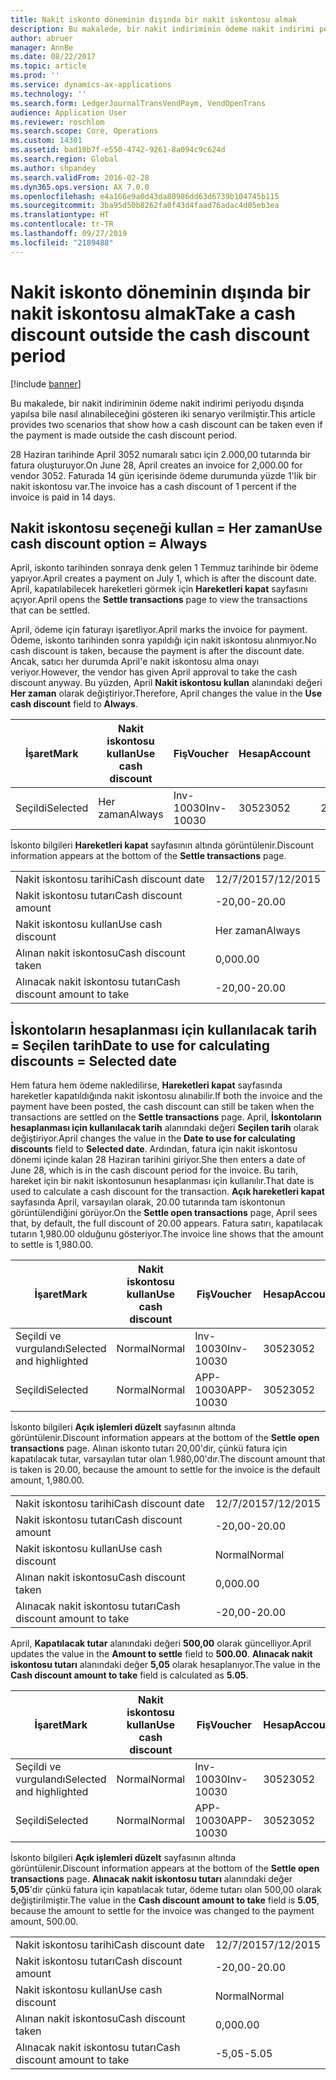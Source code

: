 ```yaml
---
title: Nakit iskonto döneminin dışında bir nakit iskontosu almak
description: Bu makalede, bir nakit indiriminin ödeme nakit indirimi periyodu dışında yapılsa bile nasıl alınabileceğini gösteren iki senaryo verilmiştir.
author: abruer
manager: AnnBe
ms.date: 08/22/2017
ms.topic: article
ms.prod: ''
ms.service: dynamics-ax-applications
ms.technology: ''
ms.search.form: LedgerJournalTransVendPaym, VendOpenTrans
audience: Application User
ms.reviewer: roschlom
ms.search.scope: Core, Operations
ms.custom: 14301
ms.assetid: bad10b7f-e550-4742-9261-8a094c9c624d
ms.search.region: Global
ms.author: shpandey
ms.search.validFrom: 2016-02-28
ms.dyn365.ops.version: AX 7.0.0
ms.openlocfilehash: e4a166e9a0d43da80986dd63d6739b104745b115
ms.sourcegitcommit: 3ba95d50b8262fa0f43d4faad76adac4d05eb3ea
ms.translationtype: HT
ms.contentlocale: tr-TR
ms.lasthandoff: 09/27/2019
ms.locfileid: "2189488"
---
```

# <a name="take-a-cash-discount-outside-the-cash-discount-period"></a><span data-ttu-id="2371c-103">Nakit iskonto döneminin dışında bir nakit iskontosu almak</span><span class="sxs-lookup"><span data-stu-id="2371c-103">Take a cash discount outside the cash discount period</span></span>

[!include [banner](../includes/banner.md)]

<span data-ttu-id="2371c-104">Bu makalede, bir nakit indiriminin ödeme nakit indirimi periyodu dışında yapılsa bile nasıl alınabileceğini gösteren iki senaryo verilmiştir.</span><span class="sxs-lookup"><span data-stu-id="2371c-104">This article provides two scenarios that show how a cash discount can be taken even if the payment is made outside the cash discount period.</span></span>

<span data-ttu-id="2371c-105">28 Haziran tarihinde April 3052 numaralı satıcı için 2.000,00 tutarında bir fatura oluşturuyor.</span><span class="sxs-lookup"><span data-stu-id="2371c-105">On June 28, April creates an invoice for 2,000.00 for vendor 3052.</span></span> <span data-ttu-id="2371c-106">Faturada 14 gün içerisinde ödeme durumunda yüzde 1'lik bir nakit iskontosu var.</span><span class="sxs-lookup"><span data-stu-id="2371c-106">The invoice has a cash discount of 1 percent if the invoice is paid in 14 days.</span></span>

## <a name="use-cash-discount-option--always"></a><span data-ttu-id="2371c-107">Nakit iskontosu seçeneği kullan = Her zaman</span><span class="sxs-lookup"><span data-stu-id="2371c-107">Use cash discount option = Always</span></span>
<span data-ttu-id="2371c-108">April, iskonto tarihinden sonraya denk gelen 1 Temmuz tarihinde bir ödeme yapıyor.</span><span class="sxs-lookup"><span data-stu-id="2371c-108">April creates a payment on July 1, which is after the discount date.</span></span> <span data-ttu-id="2371c-109">April, kapatılabilecek hareketleri görmek için **Hareketleri kapat** sayfasını açıyor.</span><span class="sxs-lookup"><span data-stu-id="2371c-109">April opens the **Settle transactions** page to view the transactions that can be settled.</span></span> 

<span data-ttu-id="2371c-110">April, ödeme için faturayı işaretliyor.</span><span class="sxs-lookup"><span data-stu-id="2371c-110">April marks the invoice for payment.</span></span> <span data-ttu-id="2371c-111">Ödeme, iskonto tarihinden sonra yapıldığı için nakit iskontosu alınmıyor.</span><span class="sxs-lookup"><span data-stu-id="2371c-111">No cash discount is taken, because the payment is after the discount date.</span></span> <span data-ttu-id="2371c-112">Ancak, satıcı her durumda April'e nakit iskontosu alma onayı veriyor.</span><span class="sxs-lookup"><span data-stu-id="2371c-112">However, the vendor has given April approval to take the cash discount anyway.</span></span> <span data-ttu-id="2371c-113">Bu yüzden, April **Nakit iskontosu kullan** alanındaki değeri **Her zaman** olarak değiştiriyor.</span><span class="sxs-lookup"><span data-stu-id="2371c-113">Therefore, April changes the value in the **Use cash discount** field to **Always**.</span></span>

| <span data-ttu-id="2371c-114">İşaret</span><span class="sxs-lookup"><span data-stu-id="2371c-114">Mark</span></span>     | <span data-ttu-id="2371c-115">Nakit iskontosu kullan</span><span class="sxs-lookup"><span data-stu-id="2371c-115">Use cash discount</span></span> | <span data-ttu-id="2371c-116">Fiş</span><span class="sxs-lookup"><span data-stu-id="2371c-116">Voucher</span></span>   | <span data-ttu-id="2371c-117">Hesap</span><span class="sxs-lookup"><span data-stu-id="2371c-117">Account</span></span> | <span data-ttu-id="2371c-118">Nakit iskontosu tarihi</span><span class="sxs-lookup"><span data-stu-id="2371c-118">Cash discount date</span></span> | <span data-ttu-id="2371c-119">Vade tarihi</span><span class="sxs-lookup"><span data-stu-id="2371c-119">Due date</span></span>  | <span data-ttu-id="2371c-120">Fatura</span><span class="sxs-lookup"><span data-stu-id="2371c-120">Invoice</span></span> | <span data-ttu-id="2371c-121">Hareket para birimi cinsinden tutar</span><span class="sxs-lookup"><span data-stu-id="2371c-121">Amount in transaction currency</span></span> | <span data-ttu-id="2371c-122">Para Birimi</span><span class="sxs-lookup"><span data-stu-id="2371c-122">Currency</span></span> | <span data-ttu-id="2371c-123">Kapatılacak tutar</span><span class="sxs-lookup"><span data-stu-id="2371c-123">Amount to settle</span></span> |
|----------|-------------------|-----------|---------|--------------------|-----------|---------|--------------------------------|----------|------------------|
| <span data-ttu-id="2371c-124">Seçildi</span><span class="sxs-lookup"><span data-stu-id="2371c-124">Selected</span></span> | <span data-ttu-id="2371c-125">Her zaman</span><span class="sxs-lookup"><span data-stu-id="2371c-125">Always</span></span>            | <span data-ttu-id="2371c-126">Inv-10030</span><span class="sxs-lookup"><span data-stu-id="2371c-126">Inv-10030</span></span> | <span data-ttu-id="2371c-127">3052</span><span class="sxs-lookup"><span data-stu-id="2371c-127">3052</span></span>    | <span data-ttu-id="2371c-128">28/6/2015</span><span class="sxs-lookup"><span data-stu-id="2371c-128">6/28/2015</span></span>          | <span data-ttu-id="2371c-129">12/7/2015</span><span class="sxs-lookup"><span data-stu-id="2371c-129">7/12/2015</span></span> | <span data-ttu-id="2371c-130">10030</span><span class="sxs-lookup"><span data-stu-id="2371c-130">10030</span></span>   | <span data-ttu-id="2371c-131">-2.000,00</span><span class="sxs-lookup"><span data-stu-id="2371c-131">-2,000.00</span></span>                      | <span data-ttu-id="2371c-132">ABD Doları</span><span class="sxs-lookup"><span data-stu-id="2371c-132">USD</span></span>      | <span data-ttu-id="2371c-133">-1.980,00</span><span class="sxs-lookup"><span data-stu-id="2371c-133">-1,980.00</span></span>        |

<span data-ttu-id="2371c-134">İskonto bilgileri **Hareketleri kapat** sayfasının altında görüntülenir.</span><span class="sxs-lookup"><span data-stu-id="2371c-134">Discount information appears at the bottom of the **Settle transactions** page.</span></span>

|                              |           |
|------------------------------|-----------|
| <span data-ttu-id="2371c-135">Nakit iskontosu tarihi</span><span class="sxs-lookup"><span data-stu-id="2371c-135">Cash discount date</span></span>           | <span data-ttu-id="2371c-136">12/7/2015</span><span class="sxs-lookup"><span data-stu-id="2371c-136">7/12/2015</span></span> |
| <span data-ttu-id="2371c-137">Nakit iskontosu tutarı</span><span class="sxs-lookup"><span data-stu-id="2371c-137">Cash discount amount</span></span>         | <span data-ttu-id="2371c-138">-20,00</span><span class="sxs-lookup"><span data-stu-id="2371c-138">-20.00</span></span>    |
| <span data-ttu-id="2371c-139">Nakit iskontosu kullan</span><span class="sxs-lookup"><span data-stu-id="2371c-139">Use cash discount</span></span>            | <span data-ttu-id="2371c-140">Her zaman</span><span class="sxs-lookup"><span data-stu-id="2371c-140">Always</span></span>    |
| <span data-ttu-id="2371c-141">Alınan nakit iskontosu</span><span class="sxs-lookup"><span data-stu-id="2371c-141">Cash discount taken</span></span>          | <span data-ttu-id="2371c-142">0,00</span><span class="sxs-lookup"><span data-stu-id="2371c-142">0.00</span></span>      |
| <span data-ttu-id="2371c-143">Alınacak nakit iskontosu tutarı</span><span class="sxs-lookup"><span data-stu-id="2371c-143">Cash discount amount to take</span></span> | <span data-ttu-id="2371c-144">-20,00</span><span class="sxs-lookup"><span data-stu-id="2371c-144">-20.00</span></span>    |

## <a name="date-to-use-for-calculating-discounts--selected-date"></a><span data-ttu-id="2371c-145">İskontoların hesaplanması için kullanılacak tarih = Seçilen tarih</span><span class="sxs-lookup"><span data-stu-id="2371c-145">Date to use for calculating discounts = Selected date</span></span>
<span data-ttu-id="2371c-146">Hem fatura hem ödeme nakledilirse, **Hareketleri kapat** sayfasında hareketler kapatıldığında nakit iskontosu alınabilir.</span><span class="sxs-lookup"><span data-stu-id="2371c-146">If both the invoice and the payment have been posted, the cash discount can still be taken when the transactions are settled on the **Settle transactions** page.</span></span> <span data-ttu-id="2371c-147">April, **İskontoların hesaplanması için kullanılacak tarih** alanındaki değeri **Seçilen tarih** olarak değiştiriyor.</span><span class="sxs-lookup"><span data-stu-id="2371c-147">April changes the value in the **Date to use for calculating discounts** field to **Selected date**.</span></span> <span data-ttu-id="2371c-148">Ardından, fatura için nakit iskontosu dönemi içinde kalan 28 Haziran tarihini giriyor.</span><span class="sxs-lookup"><span data-stu-id="2371c-148">She then enters a date of June 28, which is in the cash discount period for the invoice.</span></span> <span data-ttu-id="2371c-149">Bu tarih, hareket için bir nakit iskontosunun hesaplanması için kullanılır.</span><span class="sxs-lookup"><span data-stu-id="2371c-149">That date is used to calculate a cash discount for the transaction.</span></span> <span data-ttu-id="2371c-150">**Açık hareketleri kapat** sayfasında April, varsayılan olarak, 20.00 tutarında tam iskontonun görüntülendiğini görüyor.</span><span class="sxs-lookup"><span data-stu-id="2371c-150">On the **Settle open transactions** page, April sees that, by default, the full discount of 20.00 appears.</span></span> <span data-ttu-id="2371c-151">Fatura satırı, kapatılacak tutarın 1,980.00 olduğunu gösteriyor.</span><span class="sxs-lookup"><span data-stu-id="2371c-151">The invoice line shows that the amount to settle is 1,980.00.</span></span>

| <span data-ttu-id="2371c-152">İşaret</span><span class="sxs-lookup"><span data-stu-id="2371c-152">Mark</span></span>                     | <span data-ttu-id="2371c-153">Nakit iskontosu kullan</span><span class="sxs-lookup"><span data-stu-id="2371c-153">Use cash discount</span></span> | <span data-ttu-id="2371c-154">Fiş</span><span class="sxs-lookup"><span data-stu-id="2371c-154">Voucher</span></span>   | <span data-ttu-id="2371c-155">Hesap</span><span class="sxs-lookup"><span data-stu-id="2371c-155">Account</span></span> | <span data-ttu-id="2371c-156">Nakit iskontosu tarihi</span><span class="sxs-lookup"><span data-stu-id="2371c-156">Cash discount date</span></span> | <span data-ttu-id="2371c-157">Vade tarihi</span><span class="sxs-lookup"><span data-stu-id="2371c-157">Due date</span></span>  | <span data-ttu-id="2371c-158">Fatura</span><span class="sxs-lookup"><span data-stu-id="2371c-158">Invoice</span></span> | <span data-ttu-id="2371c-159">Hareket para birimi cinsinden tutar</span><span class="sxs-lookup"><span data-stu-id="2371c-159">Amount in transaction currency</span></span> | <span data-ttu-id="2371c-160">Para Birimi</span><span class="sxs-lookup"><span data-stu-id="2371c-160">Currency</span></span> | <span data-ttu-id="2371c-161">Kapatılacak tutar</span><span class="sxs-lookup"><span data-stu-id="2371c-161">Amount to settle</span></span> |
|--------------------------|-------------------|-----------|---------|--------------------|-----------|---------|--------------------------------|----------|------------------|
| <span data-ttu-id="2371c-162">Seçildi ve vurgulandı</span><span class="sxs-lookup"><span data-stu-id="2371c-162">Selected and highlighted</span></span> | <span data-ttu-id="2371c-163">Normal</span><span class="sxs-lookup"><span data-stu-id="2371c-163">Normal</span></span>            | <span data-ttu-id="2371c-164">Inv-10030</span><span class="sxs-lookup"><span data-stu-id="2371c-164">Inv-10030</span></span> | <span data-ttu-id="2371c-165">3052</span><span class="sxs-lookup"><span data-stu-id="2371c-165">3052</span></span>    | <span data-ttu-id="2371c-166">28/6/2015</span><span class="sxs-lookup"><span data-stu-id="2371c-166">6/28/2015</span></span>          | <span data-ttu-id="2371c-167">12/7/2015</span><span class="sxs-lookup"><span data-stu-id="2371c-167">7/12/2015</span></span> | <span data-ttu-id="2371c-168">10030</span><span class="sxs-lookup"><span data-stu-id="2371c-168">10030</span></span>   | <span data-ttu-id="2371c-169">-2.000,00</span><span class="sxs-lookup"><span data-stu-id="2371c-169">-2,000.00</span></span>                      | <span data-ttu-id="2371c-170">ABD Doları</span><span class="sxs-lookup"><span data-stu-id="2371c-170">USD</span></span>      | <span data-ttu-id="2371c-171">-1.980,00</span><span class="sxs-lookup"><span data-stu-id="2371c-171">-1,980.00</span></span>        |
| <span data-ttu-id="2371c-172">Seçildi</span><span class="sxs-lookup"><span data-stu-id="2371c-172">Selected</span></span>                 | <span data-ttu-id="2371c-173">Normal</span><span class="sxs-lookup"><span data-stu-id="2371c-173">Normal</span></span>            | <span data-ttu-id="2371c-174">APP-10030</span><span class="sxs-lookup"><span data-stu-id="2371c-174">APP-10030</span></span> | <span data-ttu-id="2371c-175">3052</span><span class="sxs-lookup"><span data-stu-id="2371c-175">3052</span></span>    | <span data-ttu-id="2371c-176">15/7/2015</span><span class="sxs-lookup"><span data-stu-id="2371c-176">7/15/2015</span></span>          | <span data-ttu-id="2371c-177">15/7/2015</span><span class="sxs-lookup"><span data-stu-id="2371c-177">7/15/2015</span></span> |         | <span data-ttu-id="2371c-178">500,00</span><span class="sxs-lookup"><span data-stu-id="2371c-178">500.00</span></span>                         | <span data-ttu-id="2371c-179">ABD Doları</span><span class="sxs-lookup"><span data-stu-id="2371c-179">USD</span></span>      | <span data-ttu-id="2371c-180">500,00</span><span class="sxs-lookup"><span data-stu-id="2371c-180">500.00</span></span>           |

<span data-ttu-id="2371c-181">İskonto bilgileri **Açık işlemleri düzelt** sayfasının altında görüntülenir.</span><span class="sxs-lookup"><span data-stu-id="2371c-181">Discount information appears at the bottom of the **Settle open transactions** page.</span></span> <span data-ttu-id="2371c-182">Alınan iskonto tutarı 20,00'dir, çünkü fatura için kapatılacak tutar, varsayılan tutar olan 1.980,00'dır.</span><span class="sxs-lookup"><span data-stu-id="2371c-182">The discount amount that is taken is 20.00, because the amount to settle for the invoice is the default amount, 1,980.00.</span></span>

|                              |           |
|------------------------------|-----------|
| <span data-ttu-id="2371c-183">Nakit iskontosu tarihi</span><span class="sxs-lookup"><span data-stu-id="2371c-183">Cash discount date</span></span>           | <span data-ttu-id="2371c-184">12/7/2015</span><span class="sxs-lookup"><span data-stu-id="2371c-184">7/12/2015</span></span> |
| <span data-ttu-id="2371c-185">Nakit iskontosu tutarı</span><span class="sxs-lookup"><span data-stu-id="2371c-185">Cash discount amount</span></span>         | <span data-ttu-id="2371c-186">-20,00</span><span class="sxs-lookup"><span data-stu-id="2371c-186">-20.00</span></span>    |
| <span data-ttu-id="2371c-187">Nakit iskontosu kullan</span><span class="sxs-lookup"><span data-stu-id="2371c-187">Use cash discount</span></span>            | <span data-ttu-id="2371c-188">Normal</span><span class="sxs-lookup"><span data-stu-id="2371c-188">Normal</span></span>    |
| <span data-ttu-id="2371c-189">Alınan nakit iskontosu</span><span class="sxs-lookup"><span data-stu-id="2371c-189">Cash discount taken</span></span>          | <span data-ttu-id="2371c-190">0,00</span><span class="sxs-lookup"><span data-stu-id="2371c-190">0.00</span></span>      |
| <span data-ttu-id="2371c-191">Alınacak nakit iskontosu tutarı</span><span class="sxs-lookup"><span data-stu-id="2371c-191">Cash discount amount to take</span></span> | <span data-ttu-id="2371c-192">-20,00</span><span class="sxs-lookup"><span data-stu-id="2371c-192">-20.00</span></span>    |

<span data-ttu-id="2371c-193">April, **Kapatılacak tutar** alanındaki değeri **500,00** olarak güncelliyor.</span><span class="sxs-lookup"><span data-stu-id="2371c-193">April updates the value in the **Amount to settle** field to **500.00**.</span></span> <span data-ttu-id="2371c-194">**Alınacak nakit iskontosu tutarı** alanındaki değer **5,05** olarak hesaplanıyor.</span><span class="sxs-lookup"><span data-stu-id="2371c-194">The value in the **Cash discount amount to take** field is calculated as **5.05**.</span></span>

| <span data-ttu-id="2371c-195">İşaret</span><span class="sxs-lookup"><span data-stu-id="2371c-195">Mark</span></span>                     | <span data-ttu-id="2371c-196">Nakit iskontosu kullan</span><span class="sxs-lookup"><span data-stu-id="2371c-196">Use cash discount</span></span> | <span data-ttu-id="2371c-197">Fiş</span><span class="sxs-lookup"><span data-stu-id="2371c-197">Voucher</span></span>   | <span data-ttu-id="2371c-198">Hesap</span><span class="sxs-lookup"><span data-stu-id="2371c-198">Account</span></span> | <span data-ttu-id="2371c-199">Tarih</span><span class="sxs-lookup"><span data-stu-id="2371c-199">Date</span></span>      | <span data-ttu-id="2371c-200">Vade tarihi</span><span class="sxs-lookup"><span data-stu-id="2371c-200">Due date</span></span>  | <span data-ttu-id="2371c-201">Fatura</span><span class="sxs-lookup"><span data-stu-id="2371c-201">Invoice</span></span> | <span data-ttu-id="2371c-202">Hareket para birimi cinsinden tutar</span><span class="sxs-lookup"><span data-stu-id="2371c-202">Amount in transaction currency</span></span> | <span data-ttu-id="2371c-203">Para Birimi</span><span class="sxs-lookup"><span data-stu-id="2371c-203">Currency</span></span> | <span data-ttu-id="2371c-204">Kapatılacak tutar</span><span class="sxs-lookup"><span data-stu-id="2371c-204">Amount to settle</span></span> |
|--------------------------|-------------------|-----------|---------|-----------|-----------|---------|--------------------------------|----------|------------------|
| <span data-ttu-id="2371c-205">Seçildi ve vurgulandı</span><span class="sxs-lookup"><span data-stu-id="2371c-205">Selected and highlighted</span></span> | <span data-ttu-id="2371c-206">Normal</span><span class="sxs-lookup"><span data-stu-id="2371c-206">Normal</span></span>            | <span data-ttu-id="2371c-207">Inv-10030</span><span class="sxs-lookup"><span data-stu-id="2371c-207">Inv-10030</span></span> | <span data-ttu-id="2371c-208">3052</span><span class="sxs-lookup"><span data-stu-id="2371c-208">3052</span></span>    | <span data-ttu-id="2371c-209">28/6/2015</span><span class="sxs-lookup"><span data-stu-id="2371c-209">6/28/2015</span></span> | <span data-ttu-id="2371c-210">12/7/2015</span><span class="sxs-lookup"><span data-stu-id="2371c-210">7/12/2015</span></span> | <span data-ttu-id="2371c-211">10030</span><span class="sxs-lookup"><span data-stu-id="2371c-211">10030</span></span>   | <span data-ttu-id="2371c-212">2.000,00</span><span class="sxs-lookup"><span data-stu-id="2371c-212">2,000.00</span></span>                       | <span data-ttu-id="2371c-213">ABD Doları</span><span class="sxs-lookup"><span data-stu-id="2371c-213">USD</span></span>      | <span data-ttu-id="2371c-214">-500,00</span><span class="sxs-lookup"><span data-stu-id="2371c-214">-500.00</span></span>          |
| <span data-ttu-id="2371c-215">Seçildi</span><span class="sxs-lookup"><span data-stu-id="2371c-215">Selected</span></span>                 | <span data-ttu-id="2371c-216">Normal</span><span class="sxs-lookup"><span data-stu-id="2371c-216">Normal</span></span>            | <span data-ttu-id="2371c-217">APP-10030</span><span class="sxs-lookup"><span data-stu-id="2371c-217">APP-10030</span></span> | <span data-ttu-id="2371c-218">3052</span><span class="sxs-lookup"><span data-stu-id="2371c-218">3052</span></span>    | <span data-ttu-id="2371c-219">15/7/2015</span><span class="sxs-lookup"><span data-stu-id="2371c-219">7/15/2015</span></span> | <span data-ttu-id="2371c-220">15/7/2015</span><span class="sxs-lookup"><span data-stu-id="2371c-220">7/15/2015</span></span> |         | <span data-ttu-id="2371c-221">500,00</span><span class="sxs-lookup"><span data-stu-id="2371c-221">500.00</span></span>                         | <span data-ttu-id="2371c-222">ABD Doları</span><span class="sxs-lookup"><span data-stu-id="2371c-222">USD</span></span>      | <span data-ttu-id="2371c-223">500,00</span><span class="sxs-lookup"><span data-stu-id="2371c-223">500.00</span></span>           |

<span data-ttu-id="2371c-224">İskonto bilgileri **Açık işlemleri düzelt** sayfasının altında görüntülenir.</span><span class="sxs-lookup"><span data-stu-id="2371c-224">Discount information appears at the bottom of the **Settle open transactions** page.</span></span> <span data-ttu-id="2371c-225">**Alınacak nakit iskontosu tutarı** alanındaki değer **5,05**'dir çünkü fatura için kapatılacak tutar, ödeme tutarı olan 500,00 olarak değiştirilmiştir.</span><span class="sxs-lookup"><span data-stu-id="2371c-225">The value in the **Cash discount amount to take** field is **5.05**, because the amount to settle for the invoice was changed to the payment amount, 500.00.</span></span>

|                              |           |
|------------------------------|-----------|
| <span data-ttu-id="2371c-226">Nakit iskontosu tarihi</span><span class="sxs-lookup"><span data-stu-id="2371c-226">Cash discount date</span></span>           | <span data-ttu-id="2371c-227">12/7/2015</span><span class="sxs-lookup"><span data-stu-id="2371c-227">7/12/2015</span></span> |
| <span data-ttu-id="2371c-228">Nakit iskontosu tutarı</span><span class="sxs-lookup"><span data-stu-id="2371c-228">Cash discount amount</span></span>         | <span data-ttu-id="2371c-229">-20,00</span><span class="sxs-lookup"><span data-stu-id="2371c-229">-20.00</span></span>    |
| <span data-ttu-id="2371c-230">Nakit iskontosu kullan</span><span class="sxs-lookup"><span data-stu-id="2371c-230">Use cash discount</span></span>            | <span data-ttu-id="2371c-231">Normal</span><span class="sxs-lookup"><span data-stu-id="2371c-231">Normal</span></span>    |
| <span data-ttu-id="2371c-232">Alınan nakit iskontosu</span><span class="sxs-lookup"><span data-stu-id="2371c-232">Cash discount taken</span></span>          | <span data-ttu-id="2371c-233">0,00</span><span class="sxs-lookup"><span data-stu-id="2371c-233">0.00</span></span>      |
| <span data-ttu-id="2371c-234">Alınacak nakit iskontosu tutarı</span><span class="sxs-lookup"><span data-stu-id="2371c-234">Cash discount amount to take</span></span> | <span data-ttu-id="2371c-235">-5,05</span><span class="sxs-lookup"><span data-stu-id="2371c-235">-5.05</span></span>     |





